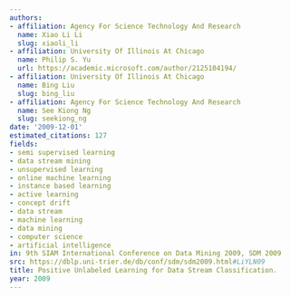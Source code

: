 ```yaml
---
authors:
- affiliation: Agency For Science Technology And Research
  name: Xiao Li Li
  slug: xiaoli_li
- affiliation: University Of Illinois At Chicago
  name: Philip S. Yu
  url: https://academic.microsoft.com/author/2125104194/
- affiliation: University Of Illinois At Chicago
  name: Bing Liu
  slug: bing_liu
- affiliation: Agency For Science Technology And Research
  name: See Kiong Ng
  slug: seekiong_ng
date: '2009-12-01'
estimated_citations: 127
fields:
- semi supervised learning
- data stream mining
- unsupervised learning
- online machine learning
- instance based learning
- active learning
- concept drift
- data stream
- machine learning
- data mining
- computer science
- artificial intelligence
in: 9th SIAM International Conference on Data Mining 2009, SDM 2009
src: https://dblp.uni-trier.de/db/conf/sdm/sdm2009.html#LiYLN09
title: Positive Unlabeled Learning for Data Stream Classification.
year: 2009
---
```

